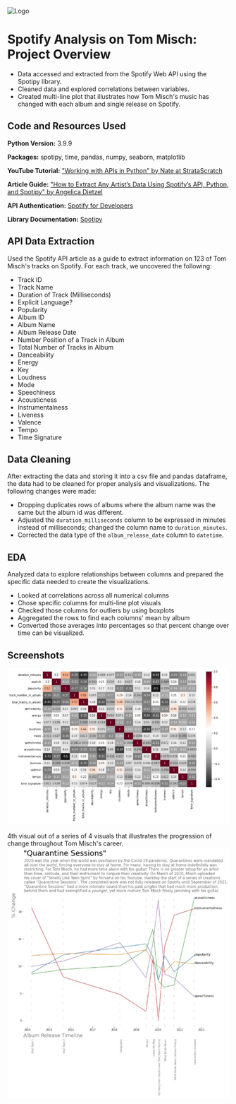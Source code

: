 
![Logo](https://www.lagreektheatre.com/assets/img/TomMisch_1300x620-948b221974.jpg)


# Spotify Analysis on Tom Misch: Project Overview

- Data accessed and extracted from the Spotify Web API using the Spotipy library.
- Cleaned data and explored correlations between variables.
- Created multi-line plot that illustrates how Tom Misch's music has changed with each album and single release on Spotify.

## Code and Resources Used

**Python Version:** 3.9.9

**Packages:** spotipy, time, pandas, numpy, seaborn, matplotlib

**YouTube Tutorial:** ["Working with APIs in Python" by Nate at StrataScratch](https://www.youtube.com/watch?v=fklHBWow8vE)

**Article Guide:** ["How to Extract Any Artist’s Data Using Spotify’s API, Python, and Spotipy" by Angelica Dietzel](https://betterprogramming.pub/how-to-extract-any-artists-data-using-spotify-s-api-python-and-spotipy-4c079401bc37)

**API Authentication:** [Spotify for Developers](https://developer.spotify.com/)

**Library Documentation:** [Spotipy](https://spotipy.readthedocs.io/en/2.9.0/#/)
## API Data Extraction

Used the Spotify API article as a guide to extract information on 123 of Tom Misch's tracks on Spotify. For each track, we uncovered the following:
- Track ID
- Track Name
- Duration of Track (Milliseconds)
- Explicit Language?
- Popularity
- Album ID
- Album Name
- Album Release Date
- Number Position of a Track in Album
- Total Number of Tracks in Album
- Danceability
- Energy
- Key
- Loudness
- Mode
- Speechiness
- Acousticness
- Instrumentalness
- Liveness
- Valence
- Tempo
- Time Signature

## Data Cleaning

After extracting the data and storing it into a csv file and pandas dataframe, the data had to be cleaned for proper analysis and visualizations. The following changes were made:

- Dropping duplicates rows of albums where the album name was the same but the album id was different.
- Adjusted the `duration_milliseconds` column to be expressed in minutes instead of milliseconds; changed the column name to `duration_minutes`.
- Corrected the data type of the `album_release_date` column to `datetime`.
## EDA

Analyzed data to explore relationships between columns and prepared the specific data needed to create the visualizations.
- Looked at correlations across all numerical columns
- Chose specific columns for multi-line plot visuals
- Checked those columns for outliers by using boxplots
- Aggregated the rows to find each columns' mean by album
- Converted those averages into percentages so that percent change over time can be visualized.
## Screenshots
![Correlations](correlations.jpg)

4th visual out of a series of 4 visuals that illustrates the progression of change throughout Tom Misch's career.
![LinePlot](multi_line_plot.jpg)

